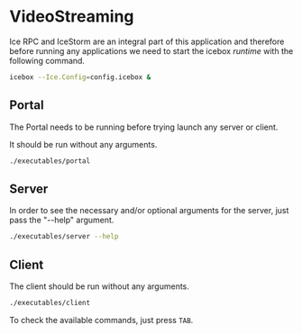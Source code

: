 # VideoStreaming

Ice RPC and IceStorm are an integral part of this application and therefore before 
running any applications we need to start the icebox _runtime_ with the following command.

``` bash
icebox --Ice.Config=config.icebox &

```

## Portal

The Portal needs to be running before trying launch any server or client.

It should be run without any arguments.

``` bash
./executables/portal
```

## Server

In order to see the necessary and/or optional arguments for the server, just pass the "--help" argument.

``` bash
./executables/server --help
```

## Client

The client should be run without any arguments.

``` bash
./executables/client
```

To check the available commands, just press `TAB`.
